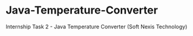 # Java-Temperature-Converter
Internship Task 2 - Java Temperature Converter (Soft Nexis Technology)
